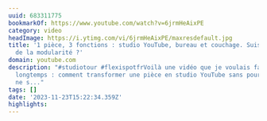 ```yaml
---
uuid: 683311775
bookmarkOf: https://www.youtube.com/watch?v=6jrmHeAixPE
category: video
headImage: https://i.ytimg.com/vi/6jrmHeAixPE/maxresdefault.jpg
title: '1 pièce, 3 fonctions : studio YouTube, bureau et couchage. Suis-je un ninja
  de la modularité ?'
domain: youtube.com
description: "#studiotour #flexispotfrVoilà une vidéo que je voulais faire depuis
  longtemps : comment transformer une pièce en studio YouTube sans pour autant qu'elle
  ne s..."
tags: []
date: '2023-11-23T15:22:34.359Z'
highlights: 
---
```




